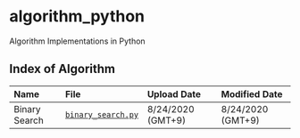 # algorithm_python
Algorithm Implementations in Python

## Index of Algorithm
| **Name** | **File** | **Upload Date** | **Modified Date**
|:-------|:--------------------------------|:-----|:---------|
| Binary Search | [`binary_search.py`][binary_search]           | 8/24/2020 (GMT+9) | 8/24/2020 (GMT+9) |

<!---Reference Links-->
[binary_search]:../master/binary_search.py